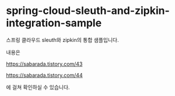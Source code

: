 # spring-cloud-sleuth-and-zipkin-integration-sample

스프링 클라우드 sleuth와 zipkin의 통합 샘플입니다.

내용은 

https://sabarada.tistory.com/43

https://sabarada.tistory.com/44

에 걸쳐 확인하실 수 있습니다.